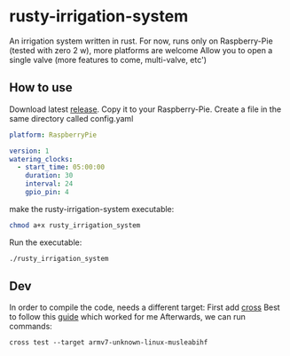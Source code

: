 # rusty-irrigation-system
An irrigation system written in rust.
For now, runs only on Raspberry-Pie (tested with zero 2 w), more platforms are welcome
Allow you to open a single valve (more features to come, multi-valve, etc')

## How to use
Download latest [release](https://github.com/ShtiviOmer/rusty_irrigation-system/releases/latest).
Copy it to your Raspberry-Pie.
Create a file in the same directory called config.yaml
``` yaml
platform: RaspberryPie

version: 1
watering_clocks:
  - start_time: 05:00:00
    duration: 30
    interval: 24
    gpio_pin: 4

```
make the rusty-irrigation-system executable:
``` bash
chmod a+x rusty_irrigation_system
```

Run the executable:
``` bash
./rusty_irrigation_system
```

## Dev
In order to compile the code, needs a different target:
First add [cross](https://github.com/cross-rs/cross)
Best to follow this [guide](https://amritrathie.vercel.app/posts/2020/03/06/cross-compiling-rust-from-macos-to-raspberry-pi/) which worked for me
Afterwards, we can run commands:
```
cross test --target armv7-unknown-linux-musleabihf
```
